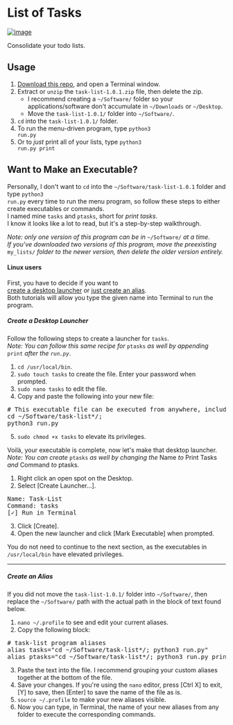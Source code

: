 # List of Tasks #

[![image](https://img.shields.io/badge/python-3.x-blue.svg)](https://www.python.org/downloads/)

Consolidate your todo lists.<br>

## Usage ##

 1. [Download this repo](https://github.com/Mas9311/task-list/archive/v1.0.1.zip), and open a Terminal window.
 1. Extract or <code>unzip</code> the <code>task-list-1.0.1.zip</code> file, then delete the zip.
    - I recommend creating a <code>\~/Software/</code> folder so your applications/software don't accumulate in <code>\~/Downloads</code> or <code>\~/Desktop</code>.
    - Move the <code>task-list-1.0.1/</code> folder into <code>\~/Software/</code>.
 3. <code>cd</code> into the <code>task-list-1.0.1/</code> folder.
 1. To run the menu-driven program, type <code>python3 run.py</code>
 1. Or to *just* print all of your lists, type <code>python3 run.py print</code>


## Want to Make an Executable? ##

Personally, I don't want to <code>cd</code> into the <code>\~/Software/task-list-1.0.1</code> folder and type <code>python3 run.py</code> every time to run the menu program, so follow these steps to either create executables or commands.<br>
I named mine <code>tasks</code> and <code>ptasks</code>, short for *print tasks*.<br>
I know it looks like a lot to read, but it's a step-by-step walkthrough.

*Note: only one version of this program can be in* <code>\~/Software/</code> *at a time.*<br>
*If you've downloaded two versions of this program, move the preexisting* <code>my_lists/</code> *folder to the newer version, then delete the older version entirely.*

#### Linux users ####

First, you have to decide if you want to<br>
[create a desktop launcher](https://github.com/Mas9311/task-list#a-create-a-desktop-launcher) 
or 
[just create an alias](https://github.com/Mas9311/task-list/blob/master/README.md#b-create-an-alias).<br>
Both tutorials will allow you type the given name into Terminal to run the program.

##### Create a Desktop Launcher #####

Follow the following steps to create a launcher for <code>tasks</code>.<br>
*Note: You can follow this same recipe for* <code>ptasks</code> *as well by appending* <code> print</code> *after the <code>run.py</code>*.

 1. <code>cd /usr/local/bin</code>.
 1. <code>sudo touch tasks</code> to create the file. Enter your password when prompted.
 1. <code>sudo nano tasks</code> to edit the file.
 1. Copy and paste the following into your new file:
<pre># This executable file can be executed from anywhere, including a desktop launcher!
cd ~/Software/task-list*/;
python3 run.py </pre>
 5. <code>sudo chmod +x tasks</code> to elevate its privileges.

Voilà, your executable is complete, now let's make that desktop launcher.
*Note: You can create* <code>ptasks</code> *as well by changing the* Name *to* Print Tasks *and* Command *to* ptasks.

 1. Right click an open spot on the Desktop.
 1. Select \[Create Launcher...].
<pre>Name: Task-List
Command: tasks
[✓] Run in Terminal</pre>
 3. Click \[Create].
 1. Open the new launcher and click \[Mark Executable] when prompted.

You do not need to continue to the next section, as the executables in <code>/usr/local/bin</code> have elevated privileges.

---

##### Create an Alias #####

If you did not move the <code>task-list-1.0.1/</code> folder into <code>\~/Software/</code>, then replace the <code>\~/Software/</code> path with the actual path in the block of text found below.

 1. <code>nano \~/.profile</code> to see and edit your current aliases.
 1. Copy the following block:
<pre># task-list program aliases
alias tasks="cd ~/Software/task-list*/; python3 run.py"
alias ptasks="cd ~/Software/task-list*/; python3 run.py print"</pre>
 3. Paste the text into the file. I recommend grouping your custom aliases together at the bottom of the file.
 1. Save your changes. If you're using the <code>nano</code> editor, press \[Ctrl X] to exit, \[Y] to save, then \[Enter] to save the name of the file as is.
 1. <code>source \~/.profile</code> to make your new aliases visible.
 1. Now you can type, in Terminal, the name of your new aliases from any folder to execute the corresponding commands.
